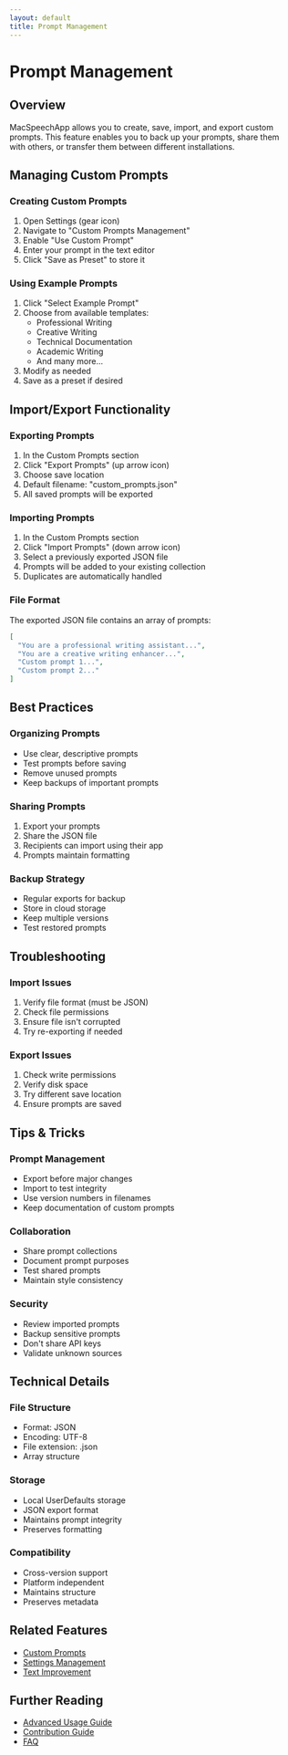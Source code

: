 ```yaml
---
layout: default
title: Prompt Management
---
```


# Prompt Management

## Overview
MacSpeechApp allows you to create, save, import, and export custom prompts. This feature enables you to back up your prompts, share them with others, or transfer them between different installations.

## Managing Custom Prompts

### Creating Custom Prompts
1. Open Settings (gear icon)
2. Navigate to "Custom Prompts Management"
3. Enable "Use Custom Prompt"
4. Enter your prompt in the text editor
5. Click "Save as Preset" to store it

### Using Example Prompts
1. Click "Select Example Prompt"
2. Choose from available templates:
   - Professional Writing
   - Creative Writing
   - Technical Documentation
   - Academic Writing
   - And many more...
3. Modify as needed
4. Save as a preset if desired

## Import/Export Functionality

### Exporting Prompts
1. In the Custom Prompts section
2. Click "Export Prompts" (up arrow icon)
3. Choose save location
4. Default filename: "custom_prompts.json"
5. All saved prompts will be exported

### Importing Prompts
1. In the Custom Prompts section
2. Click "Import Prompts" (down arrow icon)
3. Select a previously exported JSON file
4. Prompts will be added to your existing collection
5. Duplicates are automatically handled

### File Format
The exported JSON file contains an array of prompts:
```json
[
  "You are a professional writing assistant...",
  "You are a creative writing enhancer...",
  "Custom prompt 1...",
  "Custom prompt 2..."
]
```

## Best Practices

### Organizing Prompts
- Use clear, descriptive prompts
- Test prompts before saving
- Remove unused prompts
- Keep backups of important prompts

### Sharing Prompts
1. Export your prompts
2. Share the JSON file
3. Recipients can import using their app
4. Prompts maintain formatting

### Backup Strategy
- Regular exports for backup
- Store in cloud storage
- Keep multiple versions
- Test restored prompts

## Troubleshooting

### Import Issues
1. Verify file format (must be JSON)
2. Check file permissions
3. Ensure file isn't corrupted
4. Try re-exporting if needed

### Export Issues
1. Check write permissions
2. Verify disk space
3. Try different save location
4. Ensure prompts are saved

## Tips & Tricks

### Prompt Management
- Export before major changes
- Import to test integrity
- Use version numbers in filenames
- Keep documentation of custom prompts

### Collaboration
- Share prompt collections
- Document prompt purposes
- Test shared prompts
- Maintain style consistency

### Security
- Review imported prompts
- Backup sensitive prompts
- Don't share API keys
- Validate unknown sources

## Technical Details

### File Structure
- Format: JSON
- Encoding: UTF-8
- File extension: .json
- Array structure

### Storage
- Local UserDefaults storage
- JSON export format
- Maintains prompt integrity
- Preserves formatting

### Compatibility
- Cross-version support
- Platform independent
- Maintains structure
- Preserves metadata

## Related Features
- [Custom Prompts](custom-prompts.md)
- [Settings Management](settings.md)
- [Text Improvement](text-improvement.md)

## Further Reading
- [Advanced Usage Guide](../advanced-usage.md)
- [Contribution Guide](../contribution-guide.md)
- [FAQ](../faq.md) 